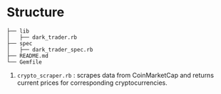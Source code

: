 # Structure

```
├── lib
│   ├── dark_trader.rb
├── spec
│   ├── dark_trader_spec.rb
├── README.md
└── Gemfile
```

1.    `crypto_scraper.rb` : scrapes data from CoinMarketCap and returns current prices for corresponding cryptocurrencies.
